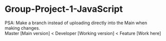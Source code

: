 # Group-Project-1-JavaScript #

PSA: Make a branch instead of uploading directly into the Main when making changes.<br/>
Master [Main version] < Developer [Working version] < Feature [Work here]<br/>
